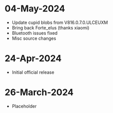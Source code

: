 # 04-May-2024
- Update cupid blobs from V816.0.7.0.ULCEUXM
- Bring back Forte_elus (thanks xiaomi)
- Bluetooth issues fixed
- Misc source changes

# 24-Apr-2024
- Initial official release

# 26-March-2024
* Placeholder

